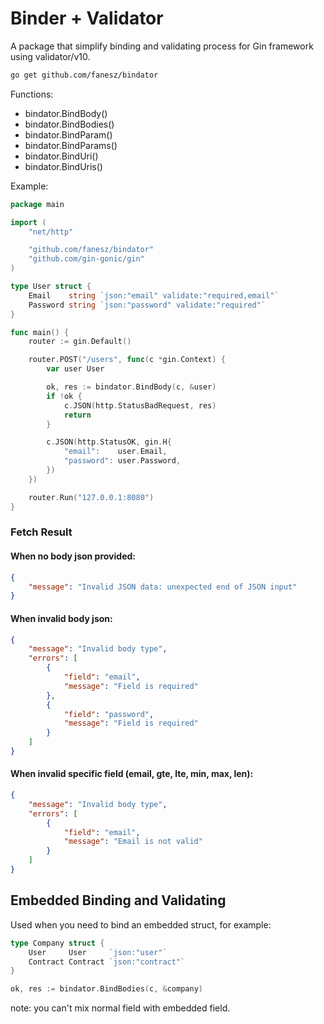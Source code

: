 # Binder + Validator

A package that simplify binding and validating process for Gin framework using validator/v10.
```bash
go get github.com/fanesz/bindator
```

Functions:
- bindator.BindBody()
- bindator.BindBodies()
- bindator.BindParam()
- bindator.BindParams()
- bindator.BindUri()
- bindator.BindUris()

Example:
```go
package main

import (
	"net/http"

	"github.com/fanesz/bindator"
	"github.com/gin-gonic/gin"
)

type User struct {
	Email    string `json:"email" validate:"required,email"`
	Password string `json:"password" validate:"required"`
}

func main() {
	router := gin.Default()

	router.POST("/users", func(c *gin.Context) {
		var user User

		ok, res := bindator.BindBody(c, &user)
		if !ok {
			c.JSON(http.StatusBadRequest, res)
			return
		}

		c.JSON(http.StatusOK, gin.H{
			"email":    user.Email,
			"password": user.Password,
		})
	})

	router.Run("127.0.0.1:8080")
}
```
### Fetch Result
#### When no body json provided:
```json
{
    "message": "Invalid JSON data: unexpected end of JSON input"
}
```

#### When invalid body json:
```json
{
    "message": "Invalid body type",
    "errors": [
        {
            "field": "email",
            "message": "Field is required"
        },
        {
            "field": "password",
            "message": "Field is required"
        }
    ]
}
```

#### When invalid specific field (email, gte, lte, min, max, len):
```json
{
    "message": "Invalid body type",
    "errors": [
        {
            "field": "email",
            "message": "Email is not valid"
        }
    ]
}
```

## Embedded Binding and Validating
Used when you need to bind an embedded struct, for example:
```go
type Company struct {
	User     User     `json:"user"`
	Contract Contract `json:"contract"`
}

ok, res := bindator.BindBodies(c, &company)
```
note: you can't mix normal field with embedded field.